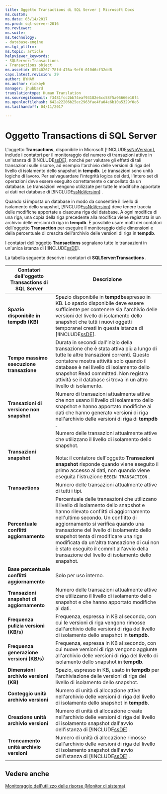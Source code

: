```yaml
---
title: Oggetto Transactions di SQL Server | Microsoft Docs
ms.custom: 
ms.date: 03/14/2017
ms.prod: sql-server-2016
ms.reviewer: 
ms.suite: 
ms.technology:
- database-engine
ms.tgt_pltfrm: 
ms.topic: article
helpviewer_keywords:
- SQLServer:Transactions
- Transactions object
ms.assetid: 85240267-78fd-476a-9ef6-010d6cf32dd8
caps.latest.revision: 29
author: BYHAM
ms.author: rickbyh
manager: jhubbard
translationtype: Human Translation
ms.sourcegitcommit: f3481fcc2bb74eaf93182e6cc58f5a06666e10f4
ms.openlocfilehash: 642a22206b25ec2963fae4fa04e6b10a5329f0e6
ms.lasthandoff: 04/11/2017

---
```

# <a name="sql-server-transactions-object"></a>Oggetto Transactions di SQL Server
  L'oggetto **Transactions**, disponibile in Microsoft [!INCLUDE[ssNoVersion](../../includes/ssnoversion-md.md)], include i contatori per il monitoraggio del numero di transazioni attive in un'istanza di [!INCLUDE[ssDE](../../includes/ssde-md.md)], nonché per valutare gli effetti di tali transazioni sulle risorse, ad esempio l'archivio delle versioni di riga del livello di isolamento dello snapshot in **tempdb**. Le transazioni sono unità logiche di lavoro. Per salvaguardare l'integrità logica dei dati, l'intero set di operazioni deve essere eseguito correttamente o cancellato da un database. Le transazioni vengono utilizzate per tutte le modifiche apportate ai dati nei database di [!INCLUDE[ssNoVersion](../../includes/ssnoversion-md.md)] .  
  
 Quando si imposta un database in modo da consentire il livello di isolamento dello snapshot, [!INCLUDE[ssNoVersion](../../includes/ssnoversion-md.md)] deve tenere traccia delle modifiche apportate a ciascuna riga del database. A ogni modifica di una riga, una copia della riga precedente alla modifica viene registrata in un archivio delle versioni di riga in **tempdb**. È possibile usare molti dei contatori dell'oggetto **Transaction** per eseguire il monitoraggio delle dimensioni e della percentuale di crescita dell'archivio delle versioni di riga in **tempdb**.  
  
 I contatori dell'oggetto **Transactions** segnalano tutte le transazioni in un'unica istanza di [!INCLUDE[ssDE](../../includes/ssde-md.md)].  
  
 La tabella seguente descrive i contatori di **SQLServer:Transactions** .  
  
|Contatori dell'oggetto Transactions di SQL Server|Descrizione|  
|--------------------------------------|-----------------|  
|**Spazio disponibile in tempdb (KB)**|Spazio disponibile in **tempdb**espresso in KB. Lo spazio disponibile deve essere sufficiente per contenere sia l'archivio delle versioni del livello di isolamento dello snapshot che tutti i nuovi oggetti temporanei creati in questa istanza di [!INCLUDE[ssDE](../../includes/ssde-md.md)].|  
|**Tempo massimo esecuzione transazione**|Durata in secondi dall'inizio della transazione che è stata attiva più a lungo di tutte le altre transazioni correnti. Questo contatore mostra attività solo quando il database è nel livello di isolamento dello snapshot Read committed. Non registra attività se il database si trova in un altro livello di isolamento.|  
|**Transazioni di versione non snapshot**|Numero di transazioni attualmente attive che non usano il livello di isolamento dello snapshot e hanno apportato modifiche ai dati che hanno generato versioni di riga nell'archivio delle versioni di riga di **tempdb** .|  
|**Transazioni snapshot**|Numero delle transazioni attualmente attive che utilizzano il livello di isolamento dello snapshot.<br /><br /> Nota: il contatore dell'oggetto **Transazioni snapshot** risponde quando viene eseguito il primo accesso ai dati, non quando viene eseguita l'istruzione `BEGIN TRANSACTION` .|  
|**Transactions**|Numero delle transazioni attualmente attive di tutti i tipi.|  
|**Percentuale conflitti aggiornamento**|Percentuale delle transazioni che utilizzano il livello di isolamento dello snapshot e hanno rilevato conflitti di aggiornamento nell'ultimo secondo. Un conflitto di aggiornamento si verifica quando una transazione del livello di isolamento dello snapshot tenta di modificare una riga modificata da un'altra transazione di cui non è stato eseguito il commit all'avvio della transazione del livello di isolamento dello snapshot.|  
|**Base percentuale conflitti aggiornamento**|Solo per uso interno.|
|**Transazioni snapshot di aggiornamento**|Numero delle transazioni attualmente attive che utilizzano il livello di isolamento dello snapshot e che hanno apportato modifiche ai dati.|  
|**Frequenza pulizia versioni (KB/s)**|Frequenza, espressa in KB al secondo, con cui le versioni di riga vengono rimosse dall'archivio delle versioni di riga del livello di isolamento dello snapshot in **tempdb**.|  
|**Frequenza generazione versioni (KB/s)**|Frequenza, espressa in KB al secondo, con cui nuove versioni di riga vengono aggiunte all'archivio delle versioni di riga del livello di isolamento dello snapshot in **tempdb**.|  
|**Dimensioni archivio versioni (KB)**|Spazio, espresso in KB, usato in **tempdb** per l'archiviazione delle versioni di riga del livello di isolamento dello snapshot.|  
|**Conteggio unità archivio versioni**|Numero di unità di allocazione attive nell'archivio delle versioni di riga del livello di isolamento dello snapshot in **tempdb**.|  
|**Creazione unità archivio versioni**|Numero di unità di allocazione create nell'archivio delle versioni di riga del livello di isolamento snapshot dall'avvio dell'istanza di [!INCLUDE[ssDE](../../includes/ssde-md.md)] .|  
|**Troncamento unità archivio versioni**|Numero di unità di allocazione rimosse dall'archivio delle versioni di riga del livello di isolamento snapshot dall'avvio dell'istanza di [!INCLUDE[ssDE](../../includes/ssde-md.md)] .|  
  
## <a name="see-also"></a>Vedere anche  
 [Monitoraggio dell'utilizzo delle risorse &#40;Monitor di sistema&#41;](../../relational-databases/performance-monitor/monitor-resource-usage-system-monitor.md)  
  
  
